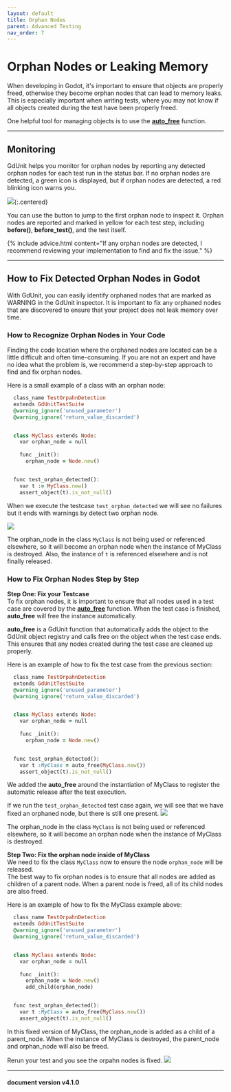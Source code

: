 ```yaml
---
layout: default
title: Orphan Nodes
parent: Advanced Testing
nav_order: 7
---
```


# Orphan Nodes or Leaking Memory
When developing in Godot, it's important to ensure that objects are properly freed, otherwise they become orphan nodes that can lead to memory leaks. This is especially important when writing tests, where you may not know if all objects created during the test have been properly freed.

One helpful tool for managing objects is to use the [**auto_free**](/gdUnit4/advanced_testing/tools/#auto_free) function.

---


## Monitoring
GdUnit helps you monitor for orphan nodes by reporting any detected orphan nodes for each test run in the status bar. If no orphan nodes are detected, a green icon is displayed, but if orphan nodes are detected, a red blinking icon warns you.

![](/gdUnit4/assets/images/monitoring/orphan-nodes.png){:.centered}


You can use the button to jump to the first orphan node to inspect it. Orphan nodes are reported and marked in yellow for each test step, including **before()**, **before_test()**, and the test itself.

{% include advice.html
content="If any orphan nodes are detected, I recommend reviewing your implementation to find and fix the issue."
%}

---


## How to Fix Detected Orphan Nodes in Godot
With GdUnit, you can easily identify orphaned nodes that are marked as WARNING in the GdUnit inspector. It is important to fix any orphaned nodes that are discovered to ensure that your project does not leak memory over time.


### How to Recognize Orphan Nodes in Your Code
Finding the code location where the orphaned nodes are located can be a little difficult and often time-consuming. If you are not an expert and have no idea what the problem is, we recommend a step-by-step approach to find and fix orphan nodes. 

Here is a small example of a class with an orphan node:
```ruby
  class_name TestOrpahnDetection
  extends GdUnitTestSuite
  @warning_ignore('unused_parameter')
  @warning_ignore('return_value_discarded')


  class MyClass extends Node:
    var orphan_node = null
    
    func _init():
      orphan_node = Node.new()


  func test_orphan_detected():
    var t := MyClass.new()
    assert_object(t).is_not_null()
```
When we execute the testcase `test_orphan_detected` we will see no failures but it ends with warnings by detect two orphan node.

![](/gdUnit4/assets/images/monitoring/orphan_nodes_example.png)

The orphan_node in the class `MyClass` is not being used or referenced elsewhere, so it will become an orphan node when the instance of MyClass is destroyed.
Also, the instance of `t` is referenced elsewhere and is not finally released.


### How to Fix Orphan Nodes Step by Step


**Step One: Fix your Testcase**<br>
To fix orphan nodes, it is important to ensure that all nodes used in a test case are covered by the [**auto_free**](/gdUnit4/advanced_testing/tools/#auto_free) function. When the test case is finished, **auto_free** will free the instance automatically.

**auto_free** is a GdUnit function that automatically adds the object to the GdUnit object registry and calls free on the object when the test case ends. This ensures that any nodes created during the test case are cleaned up properly.

Here is an example of how to fix the test case from the previous section:
```ruby
  class_name TestOrpahnDetection
  extends GdUnitTestSuite
  @warning_ignore('unused_parameter')
  @warning_ignore('return_value_discarded')


  class MyClass extends Node:
    var orphan_node = null
    
    func _init():
      orphan_node = Node.new()


  func test_orphan_detected():
    var t :MyClass = auto_free(MyClass.new())
    assert_object(t).is_not_null()
```
We added the **auto_free** around the instantiation of MyClass to register the automatic release after the test execution.


If we run the `test_orphan_detected` test case again, we will see that we have fixed an orphaned node, but there is still one present.
![](/gdUnit4/assets/images/monitoring/orphan_nodes_example_step2.png)

The orphan_node in the class `MyClass` is not being used or referenced elsewhere, so it will become an orphan node when the instance of MyClass is destroyed.



**Step Two: Fix the orphan node inside of MyClass**<br>
We need to fix the class `MyClass` now to ensure the node `orphan_node` will be released.<br>
The best way to fix orphan nodes is to ensure that all nodes are added as children of a parent node. When a parent node is freed, all of its child nodes are also freed. 

Here is an example of how to fix the MyClass example above:
```ruby
  class_name TestOrpahnDetection
  extends GdUnitTestSuite
  @warning_ignore('unused_parameter')
  @warning_ignore('return_value_discarded')


  class MyClass extends Node:
    var orphan_node = null
    
    func _init():
      orphan_node = Node.new()
      add_child(orphan_node)


  func test_orphan_detected():
    var t :MyClass = auto_free(MyClass.new())
    assert_object(t).is_not_null()
```
In this fixed version of MyClass, the orphan_node is added as a child of a parent_node. When the instance of MyClass is destroyed, the parent_node and orphan_node will also be freed.

Rerun your test and you see the orpahn nodes is fixed.
![](/gdUnit4/assets/images/monitoring/orphan_nodes_example_step2.png)

---
<h4> document version v4.1.0 </h4>